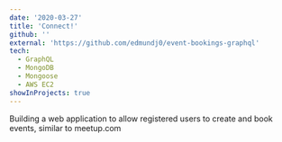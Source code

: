```yaml
---
date: '2020-03-27'
title: 'Connect!'
github: ''
external: 'https://github.com/edmundj0/event-bookings-graphql'
tech:
  - GraphQL
  - MongoDB
  - Mongoose
  - AWS EC2
showInProjects: true
---
```


Building a web application to allow registered users to create and book events, similar to meetup.com
